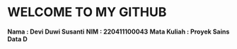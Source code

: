 # WELCOME TO MY GITHUB

**Nama : Devi Duwi Susanti**
**NIM : 220411100043**
**Mata Kuliah : Proyek Sains Data D**


<!-- This is a small sample book to give you a feel for how book content is
structured.
It shows off a few of the major file types, as well as some sample content.
It does not go in-depth into any particular topic - check out [the Jupyter Book documentation](https://jupyterbook.org) for more information. -->

<!-- Check out the content pages bundled with this sample book to see more. -->

```{tableofcontents}
```

